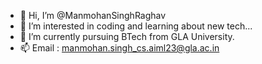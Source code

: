 - 👋 Hi, I’m @ManmohanSinghRaghav
- 👀 I’m interested in coding and learning about new tech...
- 🌱 I’m currently pursuing BTech from GLA University.
- 📫 Email : manmohan.singh_cs.aiml23@gla.ac.in

<!---
ManmohanSinghRaghav/ManmohanSinghRaghav is a ✨ special ✨ repository because its `README.md` (this file) appears on your GitHub profile.
You can click the Preview link to take a look at your changes.
--->
